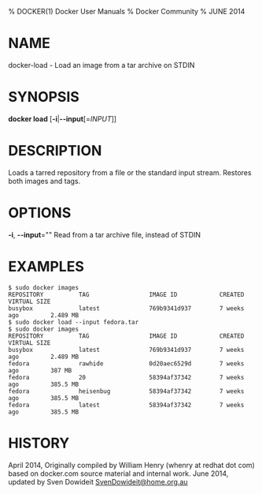 % DOCKER(1) Docker User Manuals
% Docker Community
% JUNE 2014
# NAME
docker-load - Load an image from a tar archive on STDIN

# SYNOPSIS
**docker load**
[**-i**|**--input**[=*INPUT*]]


# DESCRIPTION

Loads a tarred repository from a file or the standard input stream.
Restores both images and tags.

# OPTIONS
**-i**, **--input**=""
   Read from a tar archive file, instead of STDIN

# EXAMPLES

    $ sudo docker images
    REPOSITORY          TAG                 IMAGE ID            CREATED             VIRTUAL SIZE
    busybox             latest              769b9341d937        7 weeks ago         2.489 MB
    $ sudo docker load --input fedora.tar
    $ sudo docker images
    REPOSITORY          TAG                 IMAGE ID            CREATED             VIRTUAL SIZE
    busybox             latest              769b9341d937        7 weeks ago         2.489 MB
    fedora              rawhide             0d20aec6529d        7 weeks ago         387 MB
    fedora              20                  58394af37342        7 weeks ago         385.5 MB
    fedora              heisenbug           58394af37342        7 weeks ago         385.5 MB
    fedora              latest              58394af37342        7 weeks ago         385.5 MB

# HISTORY
April 2014, Originally compiled by William Henry (whenry at redhat dot com)
based on docker.com source material and internal work.
June 2014, updated by Sven Dowideit <SvenDowideit@home.org.au>
